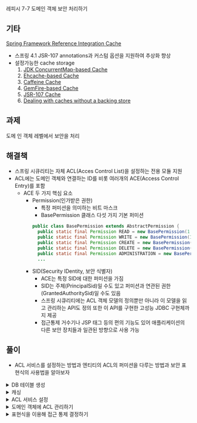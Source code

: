 레피시 7-7 도메인 객체 보안 처리하기

기타
---
[Spring Framework Reference Integration Cache](https://docs.spring.io/spring-framework/docs/current/spring-framework-reference/integration.html#cache)
  - 스프링 4.1 JSR-107 annotations과 커스텀 옵션을 지원하여 추상화 향상
  - 설정가능한 cache storage
    1. [JDK ConcurrentMap-based Cache](https://docs.spring.io/spring-framework/docs/current/spring-framework-reference/integration.html#cache-store-configuration-jdk)
    2. [Ehcache-based Cache](https://docs.spring.io/spring-framework/docs/current/spring-framework-reference/integration.html#cache-store-configuration-ehcache)
    3. [Caffeine Cache](https://docs.spring.io/spring-framework/docs/current/spring-framework-reference/integration.html#cache-store-configuration-caffeine)
    4. [GemFire-based Cache](https://docs.spring.io/spring-framework/docs/current/spring-framework-reference/integration.html#cache-store-configuration-gemfire)
    5. [JSR-107 Cache](https://docs.spring.io/spring-framework/docs/current/spring-framework-reference/integration.html#cache-store-configuration-jsr107)
    6. [Dealing with caches without a backing store](https://docs.spring.io/spring-framework/docs/current/spring-framework-reference/integration.html#cache-store-configuration-noop)

과제
---
도메 인 객체 레벨에서 보안을 처리

해결책
---
- 스프링 시큐리티는 자체 ACL(Acces Control List)을 설정하는 전용 모듈 지원
- ACL에는 도메인 객체와 연결하는 ID를 비롯 여러개의 ACE(Access Control Entry)를 포함
  - ACE 두 가지 핵심 요소
    - Permission(인가받은 권한)
      - 특정 퍼미션을 의미하는 비트 마스크
      - BasePermission 클래스 다섯 가지 기본 퍼미션
      ```java
      public class BasePermission extends AbstractPermission {
        public static final Permission READ = new BasePermission(1 << 0, 'R'); // 1
        public static final Permission WRITE = new BasePermission(1 << 1, 'W'); // 2
        public static final Permission CREATE = new BasePermission(1 << 2, 'C'); // 4
        public static final Permission DELETE = new BasePermission(1 << 3, 'D'); // 8
        public static final Permission ADMINISTRATION = new BasePermission(1 << 4, 'A'); // 16
        ...
      ```
    - SID(Security IDentity, 보안 식별자)
      - ACE는 특정 SID에 대한 퍼미션을 가짐
      - SID는 주체(PrincipalSid)일 수도 있고 퍼미션과 연관된 권한(GrantedAuthoritySid)일 수도 있음
      - 스프링 시큐리티에는 ACL 객체 모델의 정의뿐만 아니라 이 모델을 읽고 관리하는 API도 정의 또한 이 API를 구현한 고성능 JDBC 구현체까지 제공
      - 접근통제 거수기나 JSP 태그 등의 편의 기능도 있어 애플리케이션의 다른 보안 장치들과 일관된 방향으로 사용 가능

## 풀이
- ACL 서비스를 설정하는 방법과 엔티티의 ACL의 퍼미션을 다루는 방법과 보안 표현식의 사용법을 알아보자

<details>
  <summary>DB 테이블 생성</summary>

```sql
CREATE TABLE ACL_SID(
    ID         BIGINT        NOT NULL GENERATED BY DEFAULT AS IDENTITY,
    SID        VARCHAR(100)  NOT NULL,
    PRINCIPAL  SMALLINT      NOT NULL,
    PRIMARY KEY (ID),
    UNIQUE (SID, PRINCIPAL)
);

CREATE TABLE ACL_CLASS(
    ID     BIGINT        NOT NULL GENERATED BY DEFAULT AS IDENTITY,
    CLASS  VARCHAR(100)  NOT NULL,
    PRIMARY KEY (ID),
    UNIQUE (CLASS)
);

CREATE TABLE ACL_OBJECT_IDENTITY(
    ID                  BIGINT    NOT NULL GENERATED BY DEFAULT AS IDENTITY,
    OBJECT_ID_CLASS     BIGINT    NOT NULL,
    OBJECT_ID_IDENTITY  BIGINT    NOT NULL,
    PARENT_OBJECT       BIGINT,
    OWNER_SID           BIGINT,
    ENTRIES_INHERITING  SMALLINT  NOT NULL,
    PRIMARY KEY (ID),
    UNIQUE (OBJECT_ID_CLASS, OBJECT_ID_IDENTITY),
    FOREIGN KEY (PARENT_OBJECT)   REFERENCES ACL_OBJECT_IDENTITY,
    FOREIGN KEY (OBJECT_ID_CLASS) REFERENCES ACL_CLASS,
    FOREIGN KEY (OWNER_SID)       REFERENCES ACL_SID
);

CREATE TABLE ACL_ENTRY(
    ID                  BIGINT    NOT NULL GENERATED BY DEFAULT AS IDENTITY,
    ACL_OBJECT_IDENTITY BIGINT    NOT NULL,
    ACE_ORDER           INT       NOT NULL,
    SID                 BIGINT    NOT NULL,
    MASK                INTEGER   NOT NULL,
    GRANTING            SMALLINT  NOT NULL,
    AUDIT_SUCCESS       SMALLINT  NOT NULL,
    AUDIT_FAILURE       SMALLINT  NOT NULL,
    PRIMARY KEY (ID),
    UNIQUE (ACL_OBJECT_IDENTITY, ACE_ORDER),
    FOREIGN KEY (ACL_OBJECT_IDENTITY) REFERENCES ACL_OBJECT_IDENTITY,
    FOREIGN KEY (SID)                 REFERENCES ACL_SID
);
```
>org.springframework.security.acls.createAclSchema.sql  
>org.springframework.security.acls.createAclSchemaMySQL.sql  
>org.springframework.security.acls.createAclSchemaOracle.sql  
>org.springframework.security.acls.createAclSchemaPostgres.sql  
>org.springframework.security.acls.createAclSchemaSqlServer.sql  
>org.springframework.security.acls.createAclSchemaWithAclClassIdType.sql

</details>

<details>
<summary>캐싱</summary>

- 도메인 객체가 많아질수록 전체 ACL 개수도 증가, 스프링 시큐리티는 ACL 객체를 캐시하는 기능을 지원
```xml
<ehcache>
...
    <cache 
        name="aclCache"
        maxElementsInMemory="1000"
        eternal="false"
        timeToIdleSeconds="600"
        timeToLiveSeconds="3600"
        overflowToDisk="true"
    />
</ehcache>
```

</details>
<details>
<summary>ACL 서비스 설정</summary>

- ACL 빈 구성 클랙스를 따로 작성 배포 기술자에 추가
```java
public class TodoSecurityInitializer extends AbstractSecurityWebApplicationInitializer {
    public TodoSecurityInitializer() {
        super(TodoSecurityConfig.class, TodoAclConfig.class);
    }
}
```
- ACL 빈 구성 클래스
```java
@Configuration
public class TodoAclConfig {

    private final DataSource dataSource;

    public TodoAclConfig(DataSource dataSource) {
        this.dataSource = dataSource;
    }
    
    @Bean
    public AclService aclService(LookupStrategy lookupStrategy, AclCache aclCache) {
        return new JdbcMutableAclService(this.dataSource, lookupStrategy, aclCache);
    }
    // ACL 서비스 작업은 AclService, MutableAclService 인터페이스로 정의
    // AclService 인터페이스는 읽기 작업, 하위 인터페이스인 MutableAclService는 생성, 수정, 삭제를 기술
    // 호환이 안되는 RDBMS를 사용할 경우 쿼리 작성 필요 
    
    @Bean
    public LookupStrategy lookupStrategy(AclCache aclCache) {
        return new BasicLookupStrategy(
                this.dataSource, 
                aclCache, 
                aclAuthorizationStrategy(), 
                permissionGrantingStrategy());
    }
    // BasicLookupStrategy 표준/화환 SQL문으로 기본 룩업을 수행하는 스프링 유일한 LookupStrategy 인터페이스 구현체
    // 고급 기능을 사용하려면 LookupStrategy 인터페이스 구현 필요

    @Bean
    public AclAuthorizationStrategy aclAuthorizationStrategy() {
        return new AclAuthorizationStrategyImpl(new SimpleGrantedAuthority("ADMIN"));
    }
    // 각 프로퍼티 카테고리별로 필요한 권한을 지정하는 식으로 주체가 특정
    // ACL 프로퍼티를 변경할 권한을 갖고 있는 판단
    
    @Bean
    public PermissionGrantingStrategy permissionGrantingStrategy() {
        return new DefaultPermissionGrantingStrategy(auditLogger());
    }
    // 자신이 가지고 있는 Permission 값으로 주어진 SID에 ACL 액세스를 허용할지 결정
    
    @Bean
    public AclEntryVoter aclEntryVoter(AclService aclService) {
        return new AclEntryVoter(aclService, "ACL_MESSAGE_DELETE", new Permission[]{BasePermission.ADMINISTRATION, BasePermission.DELETE});
    }

    @Bean
    public EhCacheCacheManager ehCacheManagerFactoryBean() {
        return new EhCacheCacheManager();
    }

    @Bean
    public AuditLogger auditLogger() {
        return new ConsoleAuditLogger();
    }
    
    @Bean
    public AclCache aclCache(CacheManager cacheManager) {
        return new SpringCacheBasedAclCache(cacheManager.getCache("aclCache"), permissionGrantingStrategy(), aclAuthorizationStrategy());
    }
    
    @Bean
    public AclPermissionEvaluator permissionEvaluator(AclService aclService) {
        return new AclPermissionEvaluator(aclService);
    }
}
```
</details>

<details>
<summary>도메인 객체에 ACL 관리하기</summary>

```java
@Service
@Transactional
class TodoServiceImpl implements TodoService {

    private final TodoRepository todoRepository;
    private final MutableAclService mutableAclService;
    
    TodoServiceImpl(TodoRepository todoRepository, MutableAclService mutableAclService) {
        this.todoRepository = todoRepository;
        this.mutableAclService = mutableAclService;
    }

    @Override
    @PreAuthorize("hasAuthority('USER')")
    public void save(Todo todo) {

        this.todoRepository.save(todo);

        ObjectIdentity oid = new ObjectIdentityImpl(Todo.class, todo.getId());
        MutableAcl acl = mutableAclService.createAcl(oid);
        acl.insertAce(0, READ, new PrincipalSid(todo.getOwner()), true);
        acl.insertAce(1, WRITE, new PrincipalSid(todo.getOwner()), true);
        acl.insertAce(2, DELETE, new PrincipalSid(todo.getOwner()), true);

        acl.insertAce(3, READ, new GrantedAuthoritySid("ADMIN"), true);
        acl.insertAce(4, WRITE, new GrantedAuthoritySid("ADMIN"), true);
        acl.insertAce(5, DELETE, new GrantedAuthoritySid("ADMIN"), true);

    }
    @Override
    @PreAuthorize("hasAuthority('USER', 'ADMIN')")
    public void remove(long id) {
        todoRepository.remove(id);

        ObjectIdentity oid = new ObjectIdentityImpl(Todo.class, id);
        mutableAclService.deleteAcl(oid, false);
    }
}


@EnableTransactionManagement
public class TodoWebConfig implements WebMvcConfigurer {
...
    @Bean
    public DataSourceTransactionManager transactionManager(DataSource dataSource) {
        return new DataSourceTransactionManager(dataSource);
    }
}
```
</details>

<details>
<summary>표현식을 이용해 접근 통제 결정하기</summary>

- @PreAuthorize/@PreFilter : 유저가 메서드 실행, 또는 특정 메서드 인수의 사용 권한이 있는지 체크
- @PreAuthorize/PostFilter : 유저가 메서드 실행 결과에 접근하거나 ACL에 따라 그 결과를 필터링 할 수 있는지 체크

```java
@EnableGlobalMethodSecurity(prePostEnabled = true) // 위의 애너테이션 사용을 위한 설정
public class TodoWebConfig implements WebMvcConfigurer {
...
    @Bean
    public AclPermissionEvaluator permissionEvaluator(AclService aclService) {
        return new AclPermissionEvaluator(aclService);
    }
...
}


@Service
@Transactional
class TodoServiceImpl implements TodoService {
    
    @Override
    @PreAuthorize("hasAuthority('USER')")
    @PostFilter("hasAnyAuthority('ADMIN') or hasPermission(filterObject, 'read')")
    public List<Todo> listTodos() {...}

    @Override
    @PreAuthorize("hasAuthority('USER')")
    public void save(Todo todo) {...}

    @Override
    @PreAuthorize("hasPermission(#id, 'com.apress.springrecipes.board.Todo', 'write')")
    public void complete(long id) {...}

    @Override
    @PreAuthorize("hasPermission(#id, 'com.apress.springrecipes.board.Todo', 'delete')")
    public void remove(long id) {...}

    @Override
    @PostFilter("hasPermission(filterObject, 'read')")
    public Todo findById(long id) {...}
}
```
</details>
